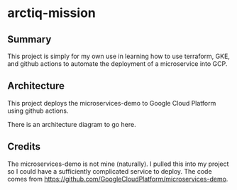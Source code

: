 # arctiq-mission

## Summary

This project is simply for my own use in learning how to use terraform, GKE, and github actions to automate the deployment of a microservice into GCP. 

## Architecture

This project deploys the microservices-demo to Google Cloud Platform using github actions. 

There is an architecture diagram to go here. 

## Credits

The microservices-demo is not mine (naturally). I pulled this into my project so I could have a sufficiently complicated service to deploy. The code comes from https://github.com/GoogleCloudPlatform/microservices-demo.